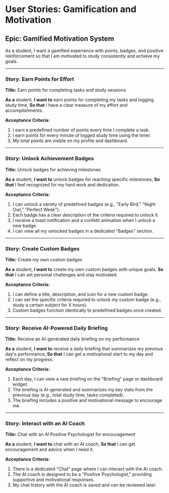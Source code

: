 # User Stories: Gamification and Motivation

## Epic: Gamified Motivation System

As a student, I want a gamified experience with points, badges, and positive reinforcement so that I am motivated to study consistently and achieve my goals.

---

### Story: Earn Points for Effort

**Title:** Earn points for completing tasks and study sessions

**As a** student,
**I want to** earn points for completing my tasks and logging study time,
**So that** I have a clear measure of my effort and accomplishments.

**Acceptance Criteria:**
1.  I earn a predefined number of points every time I complete a task.
2.  I earn points for every minute of logged study time using the timer.
3.  My total points are visible on my profile and dashboard.

---

### Story: Unlock Achievement Badges

**Title:** Unlock badges for achieving milestones

**As a** student,
**I want to** unlock badges for reaching specific milestones,
**So that** I feel recognized for my hard work and dedication.

**Acceptance Criteria:**
1.  I can unlock a variety of predefined badges (e.g., "Early Bird," "Night Owl," "Perfect Week").
2.  Each badge has a clear description of the criteria required to unlock it.
3.  I receive a toast notification and a confetti animation when I unlock a new badge.
4.  I can view all my unlocked badges in a dedicated "Badges" section.

---

### Story: Create Custom Badges

**Title:** Create my own custom badges

**As a** student,
**I want to** create my own custom badges with unique goals,
**So that** I can set personal challenges and stay motivated.

**Acceptance Criteria:**
1.  I can define a title, description, and icon for a new custom badge.
2.  I can set the specific criteria required to unlock my custom badge (e.g., study a certain subject for X hours).
3.  Custom badges function identically to predefined badges once created.

---

### Story: Receive AI-Powered Daily Briefing

**Title:** Receive an AI-generated daily briefing on my performance

**As a** student,
**I want to** receive a daily briefing that summarizes my previous day's performance,
**So that** I can get a motivational start to my day and reflect on my progress.

**Acceptance Criteria:**
1.  Each day, I can view a new briefing on the "Briefing" page or dashboard widget.
2.  The briefing is AI-generated and summarizes my key stats from the previous day (e.g., total study time, tasks completed).
3.  The briefing includes a positive and motivational message to encourage me.

---

### Story: Interact with an AI Coach

**Title:** Chat with an AI Positive Psychologist for encouragement

**As a** student,
**I want to** chat with an AI coach,
**So that** I can get encouragement and advice when I need it.

**Acceptance Criteria:**
1.  There is a dedicated "Chat" page where I can interact with the AI coach.
2.  The AI coach is designed to be a "Positive Psychologist," providing supportive and motivational responses.
3.  My chat history with the AI coach is saved and can be reviewed later.